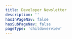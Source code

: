 ```yaml
---
title: Developer Newsletter
description: ''
hasInPageNav: false
hasSubPageNav: false
pageType: 'childoverview'
---
```


<Promo
  title="Sitecore for Developers"
  description="Sitecore for Developers newsletter bundles up the best technical info available from our global developer ecosystem and delivers it directly to your inbox. Each month, Sitecore for Developers will bring you: Product announcements, new features, and improvements."
  imageSource="https://mss-p-006-delivery.stylelabs.cloud/api/public/content/2bc771703b30475a822c08c61493cee8?v=199716f6"
  linkText="Subscribe now"
  linkHref="https://www.sitecore.com/newsletter/sitecore-for-developers" isImageLeft={false}
/>
